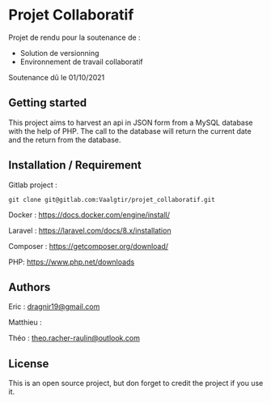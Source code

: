 
# Projet Collaboratif

Projet de rendu pour la soutenance de : 
- Solution de versionning
- Environnement de travail collaboratif

Soutenance dû le 01/10/2021


## Getting started

This project aims to harvest an api in JSON form from a MySQL database with the help of PHP.
The call to the database will return the current date and the return from the database.


## Installation / Requirement

Gitlab project :
```
git clone git@gitlab.com:Vaalgtir/projet_collaboratif.git
```

Docker :
https://docs.docker.com/engine/install/


Laravel :
https://laravel.com/docs/8.x/installation


Composer :
https://getcomposer.org/download/


PHP:
https://www.php.net/downloads



## Authors

Eric :
dragnir19@gmail.com

Matthieu :


Théo :
theo.racher-raulin@outlook.com

## License

This is an open source project, but don forget to credit the project if you use it.



